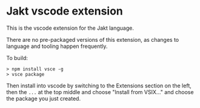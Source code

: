 # Jakt vscode extension

This is the vscode extension for the Jakt language.

There are no pre-packaged versions of this extension, as changes to language and tooling happen frequently.

To build:

```
> npm install vsce -g
> vsce package
```

Then install into vscode by switching to the Extensions section on the left, then the `...` at the top middle and choose "Install from VSIX..." and choose the package you just created.
